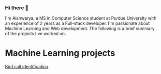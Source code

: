 ### Hi there 👋

I'm Aishwarya, a MS in Computer Science student at Purdue University with an experience of 2 years as a Full-stack developer. I'm passionate about Machine Learning and Web development. The following is a brief summary of the projects I've worked on.

# Machine Learning projects

[Bird call identification](https://github.com/aishwaryaanaidu/birdcall-identification)

<!--
**aishwaryaanaidu/aishwaryaanaidu** is a ✨ _special_ ✨ repository because its `README.md` (this file) appears on your GitHub profile.

Here are some ideas to get you started:

- 🔭 I’m currently working on ...
- 🌱 I’m currently learning ...
- 👯 I’m looking to collaborate on ...
- 🤔 I’m looking for help with ...
- 💬 Ask me about ...
- 📫 How to reach me: ...
- 😄 Pronouns: ...
- ⚡ Fun fact: ...
-->
